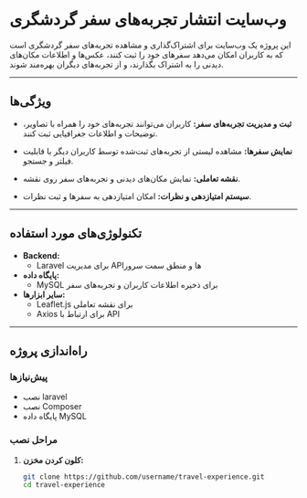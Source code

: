 # وب‌سایت انتشار تجربه‌های سفر گردشگری

این پروژه یک وب‌سایت برای اشتراک‌گذاری و مشاهده تجربه‌های سفر گردشگری است که به کاربران امکان می‌دهد سفرهای خود را ثبت کنند، عکس‌ها و اطلاعات مکان‌های دیدنی را به اشتراک بگذارند، و از تجربه‌های دیگران بهره‌مند شوند.

---

## ویژگی‌ها

- **ثبت و مدیریت تجربه‌های سفر:** کاربران می‌توانند تجربه‌های خود را همراه با تصاویر، توضیحات و اطلاعات جغرافیایی ثبت کنند.
- **نمایش سفرها:** مشاهده لیستی از تجربه‌های ثبت‌شده توسط کاربران دیگر با قابلیت فیلتر و جستجو.
- **نقشه تعاملی:** نمایش مکان‌های دیدنی و تجربه‌های سفر روی نقشه.

- **سیستم امتیازدهی و نظرات:** امکان امتیازدهی به سفرها و ثبت نظرات.

---

## تکنولوژی‌های مورد استفاده


- **Backend:** 
  - Laravel برای مدیریت API‌ها و منطق سمت سرور
- **پایگاه داده:** 
  - MySQL برای ذخیره اطلاعات کاربران و تجربه‌های سفر
- **سایر ابزارها:**
  - Leaflet.js برای نقشه تعاملی
  - Axios برای ارتباط با API

---

## راه‌اندازی پروژه

### پیش‌نیازها
- نصب laravel
- نصب Composer
- پایگاه داده MySQL

### مراحل نصب

1. **کلون کردن مخزن:**
   ```bash
   git clone https://github.com/username/travel-experience.git
   cd travel-experience
